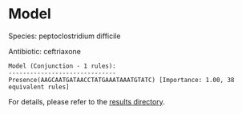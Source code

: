 
# Model

Species: peptoclostridium difficile

Antibiotic: ceftriaxone

```
Model (Conjunction - 1 rules):
------------------------------
Presence(AAGCAATGATAACCTATGAAATAAATGTATC) [Importance: 1.00, 38 equivalent rules]

```

For details, please refer to the [results directory](../../../../../results/scm_b/peptoclostridium%20difficile/ceftriaxone/repeat_3/).

